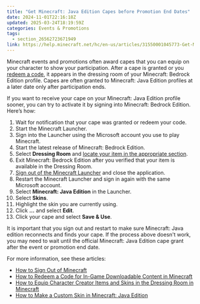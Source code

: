 ```yaml
---
title: "Get Minecraft: Java Edition Capes before Promotion End Dates"
date: 2024-11-01T22:16:18Z
updated: 2025-03-24T18:19:59Z
categories: Events & Promotions
tags:
  - section_26562723671949
link: https://help.minecraft.net/hc/en-us/articles/31550001045773-Get-Minecraft-Java-Edition-Capes-before-Promotion-End-Dates
---
```


Minecraft events and promotions often award capes that you can equip on your character to show your participation. After a cape is granted or you [redeem a code](../Redeeming-Gifts-Codes/How-to-Redeem-a-Code-for-In-Game-Downloadable-Content-in-Minecraft.md), it appears in the dressing room of your Minecraft: Bedrock Edition profile. Capes are often granted to Minecraft: Java Edition profiles at a later date only after participation ends.

If you want to receive your cape on your Minecraft: Java Edition profile sooner, you can try to activate it by signing into Minecraft: Bedrock Edition. Here’s how:

1.  Wait for notification that your cape was granted or redeem your code.
2.  Start the Minecraft Launcher.
3.  Sign into the Launcher using the Microsoft account you use to play Minecraft.
4.  Start the latest release of Minecraft: Bedrock Edition.
5.  Select **Dressing Room** and [locate your item in the appropriate section](../Managing-Marketplace-Content/Equip-Minecraft-Character-Creator-Items-and-Skins-in-the-Dressing-Room.md).
6.  Exit Minecraft: Bedrock Edition after you verified that your item is available in the Dressing Room.
7.  [Sign out of the Minecraft Launcher](../Account-Sign-In/How-to-Sign-Out-of-Minecraft.md) and close the application.
8.  Restart the Minecraft Launcher and sign in again with the same Microsoft account.
9.  Select **Minecraft: Java Edition** in the Launcher.
10. Select **Skins**.
11. Highlight the skin you are currently using.
12. Click **…** and select **Edit**.
13. Click your cape and select **Save & Use**.

It is important that you sign out and restart to make sure Minecraft: Java edition reconnects and finds your cape. If the process above doesn't work, you may need to wait until the official Minecraft: Java Edition cape grant after the event or promotion end date.

For more information, see these articles:

- [How to Sign Out of Minecraft](../Account-Sign-In/How-to-Sign-Out-of-Minecraft.md)
- [How to Redeem a Code for In-Game Downloadable Content in Minecraft](../Redeeming-Gifts-Codes/How-to-Redeem-a-Code-for-In-Game-Downloadable-Content-in-Minecraft.md)
- [How to Equip Character Creator Items and Skins in the Dressing Room in Minecraft](../Managing-Marketplace-Content/Equip-Minecraft-Character-Creator-Items-and-Skins-in-the-Dressing-Room.md)
- [How to Make a Custom Skin in Minecraft: Java Edition](../Minecraft-Java-Edition/How-to-Make-a-Custom-Skin-in-Minecraft-Java-Edition.md)
